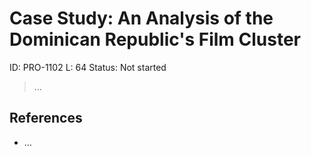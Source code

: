 # Case Study: An Analysis of the Dominican Republic's Film Cluster

ID: PRO-1102
L: 64
Status: Not started

> …
> 

## References

- …